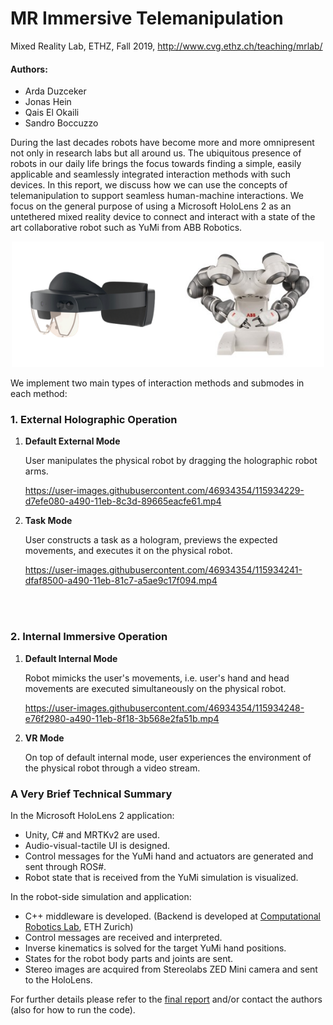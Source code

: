 # MR Immersive Telemanipulation
Mixed Reality Lab, ETHZ, Fall 2019, http://www.cvg.ethz.ch/teaching/mrlab/

#### Authors:
* Arda Duzceker
* Jonas Hein
* Qais El Okaili
* Sandro Boccuzzo

During the last decades robots have become more and more omnipresent not only in research labs but all around us. The ubiquitous presence of robots in our daily life brings the focus towards finding a simple, easily applicable and seamlessly integrated interaction methods with such devices. In this report, we discuss how
we can use the concepts of telemanipulation to support seamless human-machine interactions. We focus on the general purpose of using a Microsoft HoloLens 2 as an
untethered mixed reality device to connect and interact with a state of the art collaborative robot such as YuMi from ABB Robotics.

<p align="center">
  <img src="misc/hololens-yumi.png" width="500">
</p>

We implement two main types of interaction methods and submodes in each method:

### 1. External Holographic Operation
   1. **Default External Mode**
   
       User manipulates the physical robot by dragging the holographic robot arms.
       
       https://user-images.githubusercontent.com/46934354/115934229-d7efe080-a490-11eb-8c3d-89665eacfe61.mp4
       
   2. **Task Mode**
   
      User constructs a task as a hologram, previews the expected movements, and executes it on the physical robot.
      
      https://user-images.githubusercontent.com/46934354/115934241-dfaf8500-a490-11eb-81c7-a5ae9c17f094.mp4

<br/><br/>

### 2. Internal Immersive Operation
   1. **Default Internal Mode**
      
      Robot mimicks the user's movements, i.e. user's hand and head movements are executed simultaneously on the physical robot.
      
      https://user-images.githubusercontent.com/46934354/115934248-e76f2980-a490-11eb-8f18-3b568e2fa51b.mp4

   2. **VR Mode**

      On top of default internal mode, user experiences the environment of the physical robot through a video stream.


### A Very Brief Technical Summary

In the Microsoft HoloLens 2 application:
* Unity, C# and MRTKv2 are used.
* Audio-visual-tactile UI is designed.
* Control messages for the YuMi hand and actuators are generated and sent through ROS#.
* Robot state that is received from the YuMi simulation is visualized.

In the robot-side simulation and application:
* C++ middleware is developed. (Backend is developed at [Computational Robotics Lab](http://crl.ethz.ch/), ETH Zurich)
* Control messages are received and interpreted.
* Inverse kinematics is solved for the target YuMi hand positions.
* States for the robot body parts and joints are sent.
* Stereo images are acquired from Stereolabs ZED Mini camera and sent to the HoloLens.

For further details please refer to the [final report](misc/final_report.pdf) and/or contact the authors (also for how to run the code).
